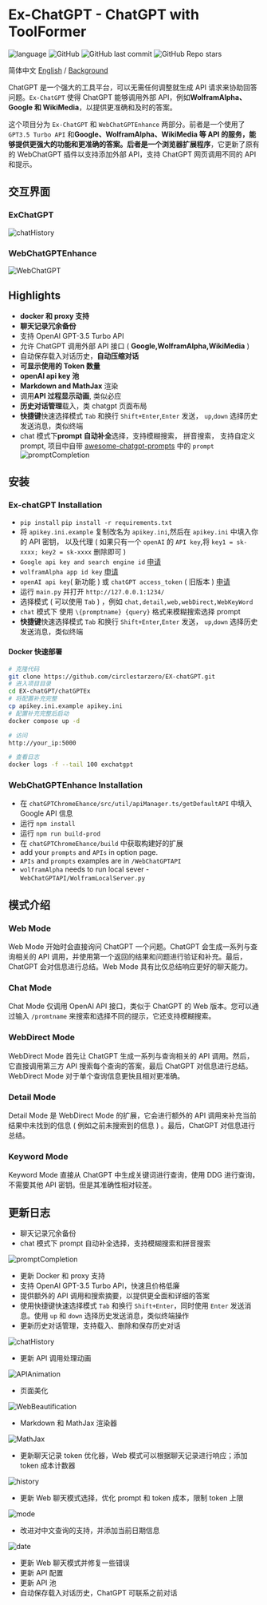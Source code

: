 # Ex-ChatGPT - ChatGPT with ToolFormer

![language](https://img.shields.io/badge/language-python-blue) ![GitHub](https://img.shields.io/github/license/circlestarzero/EX-chatGPT) ![GitHub last commit](https://img.shields.io/github/last-commit/circlestarzero/EX-chatGPT) ![GitHub Repo stars](https://img.shields.io/github/stars/circlestarzero/EX-chatGPT?style=social)

简体中文 [English](./README.en.md) / [Background](./BACKGROUND.md)

ChatGPT 是一个强大的工具平台，可以无需任何调整就生成 API 请求来协助回答问题。`Ex-ChatGPT` 使得 ChatGPT 能够调用外部 API，例如**WolframAlpha、Google 和 WikiMedia**，以提供更准确和及时的答案。

这个项目分为 `Ex-ChatGPT` 和 `WebChatGPTEnhance` 两部分。前者是一个使用了 `GPT3.5 Turbo API` 和**Google、WolframAlpha、WikiMedia **等 API 的服务，能够提供更强大的功能和更准确的答案。后者是一个**浏览器扩展程序**，它更新了原有的 WebChatGPT 插件以支持添加外部 API，支持 ChatGPT 网页调用不同的 API 和提示。

## 交互界面

### ExChatGPT

![chatHistory](img/newPage.jpg)

### WebChatGPTEnhance

![WebChatGPT](img/chatGPTChromeEnhance.png)

## Highlights

-   **docker 和 proxy 支持**
-   **聊天记录冗余备份**
-   支持 OpenAI GPT-3.5 Turbo API
-   允许 ChatGPT 调用外部 API 接口 ( **Google,WolframAlpha,WikiMedia** )
-   自动保存载入对话历史，**自动压缩对话**
-   **可显示使用的 Token 数量**
-   **openAI api key 池**
-   **Markdown and MathJax** 渲染
-   调用**API 过程显示动画**, 类似必应
-   **历史对话管理**载入，类 chatgpt 页面布局
-   **快捷键**快速选择模式 `Tab` 和换行 `Shift+Enter`,`Enter` 发送， `up`,`down` 选择历史发送消息，类似终端
-   chat 模式下**prompt 自动补全**选择，支持模糊搜索， 拼音搜索， 支持自定义 prompt, 项目中自带 [awesome-chatgpt-prompts](https://github.com/f/awesome-chatgpt-prompts) 中的 `prompt`
![promptCompletion](img/promptCompletion.gif)

## 安装

### Ex-chatGPT Installation

-   `pip install`
`pip install -r requirements.txt`
-   将 `apikey.ini.example` 复制改名为 `apikey.ini`,然后在 `apikey.ini` 中填入你的 API 密钥， 以及代理 ( 如果只有一个 `openAI` 的 `API key`,将 `key1 = sk-xxxx; key2 = sk-xxxx` 删除即可 )
  -   `Google api key and search engine id` [申请](https://developers.google.com/custom-search/v1/overview?hl=en)
  -   `wolframAlpha app id key` [申请](https://products.wolframalpha.com/api/)
  -   `openAI api key`( 新功能 ) 或 `chatGPT access_token` ( 旧版本 ) [申请](https://platform.openai.com)
-   运行 `main.py` 并打开 `http://127.0.0.1:1234/`
-   选择模式 ( 可以使用 `Tab` ) ，例如 `chat,detail,web,webDirect,WebKeyWord`
-   `chat` 模式下 使用 `\{promptname} {query}` 格式来模糊搜索选择 prompt
-   **快捷键**快速选择模式 `Tab` 和换行 `Shift+Enter`,`Enter` 发送， `up`,`down` 选择历史发送消息，类似终端

#### Docker 快速部署

```bash
# 克隆代码
git clone https://github.com/circlestarzero/EX-chatGPT.git
# 进入项目目录
cd EX-chatGPT/chatGPTEx
# 将配置补充完整
cp apikey.ini.example apikey.ini
# 配置补充完整后启动
docker compose up -d

# 访问
http://your_ip:5000

# 查看日志
docker logs -f --tail 100 exchatgpt
```

### WebChatGPTEnhance Installation

-   在 `chatGPTChromeEhance/src/util/apiManager.ts/getDefaultAPI` 中填入 Google API 信息
-   运行 `npm install`
-   运行 `npm run build-prod`
-   在 `chatGPTChromeEhance/build` 中获取构建好的扩展
-   add your `prompts` and `APIs` in option page.
  -   `APIs` and `prompts` examples are in `/WebChatGPTAPI`
  -   `wolframAlpha` needs to run local sever - `WebChatGPTAPI/WolframLocalServer.py`

## 模式介绍

### Web Mode

Web Mode 开始时会直接询问 ChatGPT 一个问题。ChatGPT 会生成一系列与查询相关的 API 调用，并使用第一个返回的结果和问题进行验证和补充。最后，ChatGPT 会对信息进行总结。Web Mode 具有比仅总结响应更好的聊天能力。

### Chat Mode

Chat Mode 仅调用 OpenAI API 接口，类似于 ChatGPT 的 Web 版本。您可以通过输入 `/promtname` 来搜索和选择不同的提示，它还支持模糊搜索。

### WebDirect Mode

WebDirect Mode 首先让 ChatGPT 生成一系列与查询相关的 API 调用。然后，它直接调用第三方 API 搜索每个查询的答案，最后 ChatGPT 对信息进行总结。WebDirect Mode 对于单个查询信息更快且相对更准确。

### Detail Mode

Detail Mode 是 WebDirect Mode 的扩展，它会进行额外的 API 调用来补充当前结果中未找到的信息 ( 例如之前未搜索到的信息 ) 。最后，ChatGPT 对信息进行总结。

### Keyword Mode

Keyword Mode 直接从 ChatGPT 中生成关键词进行查询，使用 DDG 进行查询，不需要其他 API 密钥。但是其准确性相对较差。

## 更新日志

-   聊天记录冗余备份
-   chat 模式下 prompt 自动补全选择，支持模糊搜索和拼音搜索

![promptCompletion](img/promptCompletion.gif)

-   更新 Docker 和 proxy 支持
-   支持 OpenAI GPT-3.5 Turbo API，快速且价格低廉
-   提供额外的 API 调用和搜索摘要，以提供更全面和详细的答案
-   使用快捷键快速选择模式 `Tab` 和换行 `Shift+Enter`，同时使用 `Enter` 发送消息。使用 `up` 和 `down` 选择历史发送消息，类似终端操作
-   更新历史对话管理，支持载入、删除和保存历史对话

![chatHistory](img/newPage.jpg)

-   更新 API 调用处理动画

![APIAnimation](img/APIAnimation.png)

-   页面美化

![WebBeautification](img/WebPageBeautification.jpg)

-   Markdown 和 MathJax 渲染器

![MathJax](img/mathjax.jpg)

-   更新聊天记录 token 优化器，Web 模式可以根据聊天记录进行响应；添加 token 成本计数器

![history](img/webHistory.jpg)

-   更新 Web 聊天模式选择，优化 prompt 和 token 成本，限制 token 上限

![mode](img/mode.jpg)

-   改进对中文查询的支持，并添加当前日期信息

![date](img/date.jpg)

-   更新 Web 聊天模式并修复一些错误
-   更新 API 配置
-   更新 API 池
-   自动保存载入对话历史，ChatGPT 可联系之前对话
